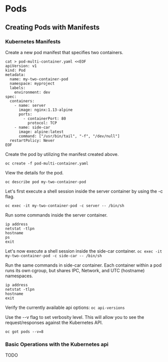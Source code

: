# Pods

## Creating Pods with Manifests

### Kubernetes Manifests

Create a new pod manifest that specifies two containers.

```
cat > pod-multi-container.yaml <<EOF
apiVersion: v1
kind: Pod
metadata:
  name: my-two-container-pod
  namespace: myproject
  labels:
    environment: dev
spec:
  containers:
    - name: server
      image: nginx:1.13-alpine
      ports:
        - containerPort: 80
          protocol: TCP
    - name: side-car
      image: alpine:latest
      command: ["/usr/bin/tail", "-f", "/dev/null"]
  restartPolicy: Never
EOF
```
Create the pod by utilizing the manifest created above.

`oc create -f pod-multi-container.yaml`

View the details for the pod.

`oc describe pod my-two-container-pod`


Let's first execute a shell session inside the server container by using the -c flag.

`oc exec -it my-two-container-pod -c server -- /bin/sh`

Run some commands inside the server container.

```
ip address
netstat -tlpn
hostname
ps
exit
```

Let's now execute a shell session inside the side-car container.
`oc exec -it my-two-container-pod -c side-car -- /bin/sh`

Run the same commands in side-car container. Each container within a pod runs its own cgroup, but shares IPC, Network, and UTC (hostname) namespaces.

```
ip address
netstat -tlpn
hostname
exit
```

Verify the currently available api options:
`oc api-versions`

Use the --v flag to set verbosity level. This will allow you to see the request/responses against the Kubernetes API.

`oc got pods --v=8`

### Basic Operations with the Kubernetes api

TODO
